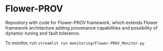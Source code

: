 # Flower-PROV

Repository with code for Flower-PROV framework, which extends Flower framework architecture adding provenance capabilities and possibility of dynamic-tuning and fault tolerance.

To monitor, run ```streamlit run monitoring/Flower-PROV_Monitor.py```